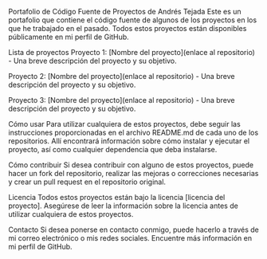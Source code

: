 Portafolio de Código Fuente de Proyectos de Andrés Tejada
Este es un portafolio que contiene el código fuente de algunos de los proyectos en los que he trabajado en el pasado. Todos estos proyectos están disponibles públicamente en mi perfil de GitHub.

Lista de proyectos
Proyecto 1: [Nombre del proyecto](enlace al repositorio) - Una breve descripción del proyecto y su objetivo.

Proyecto 2: [Nombre del proyecto](enlace al repositorio) - Una breve descripción del proyecto y su objetivo.

Proyecto 3: [Nombre del proyecto](enlace al repositorio) - Una breve descripción del proyecto y su objetivo.

Cómo usar
Para utilizar cualquiera de estos proyectos, debe seguir las instrucciones proporcionadas en el archivo README.md de cada uno de los repositorios. Allí encontrará información sobre cómo instalar y ejecutar el proyecto, así como cualquier dependencia que deba instalarse.

Cómo contribuir
Si desea contribuir con alguno de estos proyectos, puede hacer un fork del repositorio, realizar las mejoras o correcciones necesarias y crear un pull request en el repositorio original.

Licencia
Todos estos proyectos están bajo la licencia [licencia del proyecto]. Asegúrese de leer la información sobre la licencia antes de utilizar cualquiera de estos proyectos.

Contacto
Si desea ponerse en contacto conmigo, puede hacerlo a través de mi correo electrónico o mis redes sociales. Encuentre más información en mi perfil de GitHub.
